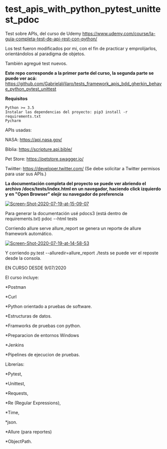 # test_apis_with_python_pytest_unittest_pdoc
Test sobre APIs, del curso de Udemy https://www.udemy.com/course/la-guia-completa-test-de-api-rest-con-python/

Los test fueron modificados por mi, con el fin de practicar y emprolijarlos, orientándolos al paradigma de objetos.

También agregué test nuevos.

**Este repo corresponde a la primer parte del curso, la segunda parte se puede ver acá:** https://github.com/GabrielaVilaro/tests_framework_apis_bdd_gherkin_behave_python_pytest_unittest


**Requisitos**

    Python >= 3.5
    Instalar las dependencias del proyecto: pip3 install -r requirements.txt
    Pycharm

APIs usadas:

NASA: https://api.nasa.gov/

Biblia: https://scripture.api.bible/

Pet Store: https://petstore.swagger.io/

Twiitter: https://developer.twitter.com/ (Se debe solicitar a Twitter permisos para usar sus APIs.)

**La documentación completa del proyecto se puede ver abriendo el archivo /docs/tests/index.html en un navegador, haciendo click izquierdo y en "Open Browser" elejir su navegador de preferencia**

<a href="https://ibb.co/RyCLjrW"><img src="https://i.ibb.co/0tfPs43/Screen-Shot-2020-07-19-at-15-09-07.png" alt="Screen-Shot-2020-07-19-at-15-09-07" border="0"></a>

Para generar la documentación usé pdocs3 (está dentro de requirements.txt)  pdoc --html tests

Corriendo allure serve allure_report se genera un reporte de allure framework automático.

<a href="https://ibb.co/fvXdQbB"><img src="https://i.ibb.co/PQrGtR3/Screen-Shot-2020-07-19-at-14-58-53.png" alt="Screen-Shot-2020-07-19-at-14-58-53" border="0"></a>

Y corriendo py.test --alluredir=allure_report ./tests  se puede ver el reposte desde la consola.

EN CURSO DESDE 9/07/2020

El curso incluye: 

  *Postman

  *Curl

  *Python orientado a pruebas de software.

  *Estructuras de datos.

  *Framworks de pruebas con python.

  *Preparacion de entornos Windows

  *Jenkins

  *Pipelines de ejecucion de pruebas.


  Librerías:

  *Pytest,

  *Unittest,

  *Requests,

  *Re (Regular Expressions),

  *Time,

  *json.

  *Allure (para reportes)

  *ObjectPath.


